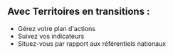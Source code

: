 ## Avec Territoires en transitions :
- Gérez votre plan d'actions
- Suivez vos indicateurs 
- Situez-vous par rapport aux référentiels nationaux
